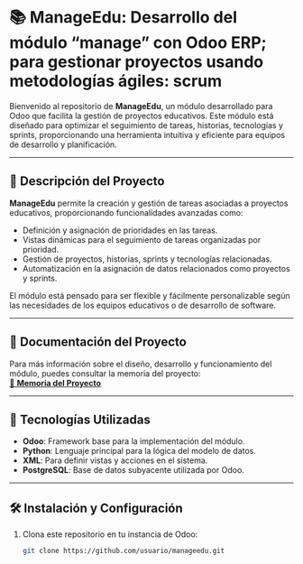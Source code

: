# 📚 ManageEdu: Desarrollo del módulo “manage” con Odoo ERP; para gestionar proyectos usando metodologías ágiles: scrum

Bienvenido al repositorio de **ManageEdu**, un módulo desarrollado para Odoo que facilita la gestión de proyectos educativos. Este módulo está diseñado para optimizar el seguimiento de tareas, historias, tecnologías y sprints, proporcionando una herramienta intuitiva y eficiente para equipos de desarrollo y planificación.

---

## 📝 Descripción del Proyecto

**ManageEdu** permite la creación y gestión de tareas asociadas a proyectos educativos, proporcionando funcionalidades avanzadas como:  
- Definición y asignación de prioridades en las tareas.
- Vistas dinámicas para el seguimiento de tareas organizadas por prioridad.
- Gestión de proyectos, historias, sprints y tecnologías relacionadas.
- Automatización en la asignación de datos relacionados como proyectos y sprints.
  
El módulo está pensado para ser flexible y fácilmente personalizable según las necesidades de los equipos educativos o de desarrollo de software.

---

## 📖 Documentación del Proyecto

Para más información sobre el diseño, desarrollo y funcionamiento del módulo, puedes consultar la memoria del proyecto:  
[📄 **Memoria del Proyecto**](https://drive.google.com/drive/folders/16g1Pb7jZ4xFyrzNfO9_8oGqyYk7rv-rR?usp=sharing)

---

## 🚀 Tecnologías Utilizadas

- **Odoo**: Framework base para la implementación del módulo.
- **Python**: Lenguaje principal para la lógica del modelo de datos.
- **XML**: Para definir vistas y acciones en el sistema.
- **PostgreSQL**: Base de datos subyacente utilizada por Odoo.

---

## 🛠️ Instalación y Configuración

1. Clona este repositorio en tu instancia de Odoo:
   ```bash
   git clone https://github.com/usuario/manageedu.git
